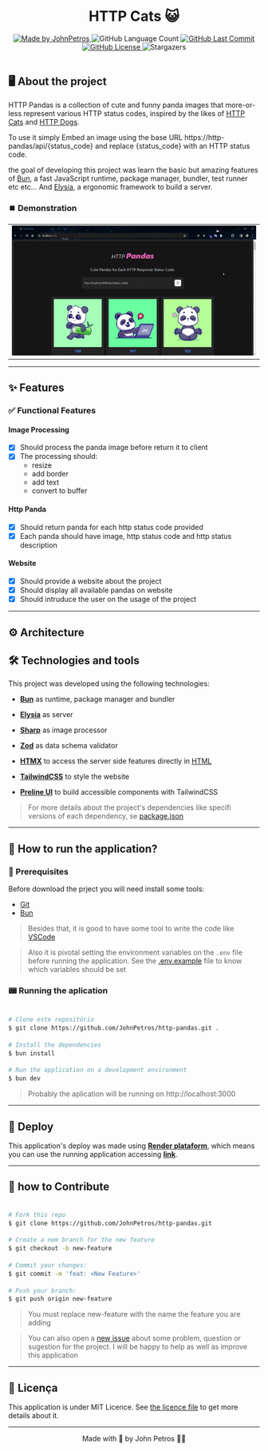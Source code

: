 <h1 align="center">
  HTTP Cats 😺 
</h1>

<div align="center">
   <a href="https://github.com/JohnPetros">
      <img alt="Made by JohnPetros" src="https://img.shields.io/badge/made%20by-JohnPetros-blueviolet">
   </a>
   <img alt="GitHub Language Count" src="https://img.shields.io/github/languages/count/JohnPetros/http-pandas">
   <a href="https://github.com/JohnPetros/http-pandas/commits/main">
      <img alt="GitHub Last Commit" src="https://img.shields.io/github/last-commit/JohnPetros/http-pandas">
   </a>
  </a>
   </a>
   <a href="https://github.com/JohnPetros/http-pandas/blob/main/LICENSE.md">
      <img alt="GitHub License" src="https://img.shields.io/github/license/JohnPetros/http-pandas">
   </a>
    <img alt="Stargazers" src="https://img.shields.io/github/stars/JohnPetros/http-pandas?style=social">
</div>
<br>

## 🖥️ About the project

HTTP Pandas is a collection of cute and funny panda images that more-or-less represent various HTTP status codes, inspired by the likes of [HTTP Cats](https://http.cat/) and [HTTP Dogs](https://httpstatusdogs.com/).

To use it simply Embed an image using the base URL https://http-pandas/api/{status_code} and replace {status_code} with an HTTP status code.

the goal of developing this project was learn the basic but amazing features of [Bun](https://bun.sh/), a fast JavaScript runtime, package manager, bundler, test runner etc etc... And [Elysia](https://elysiajs.com/), a ergonomic framework to build a server.

### ⏹️ Demonstration

<table align="center">
  <tr>
    <td align="center" width="1000">
    <img src=".github/app-preview.gif" alt="Preview of the application" />
    </td>
  </tr>
</table>

---

## ✨ Features

### ✅ Functional Features

#### Image Processing

- [x] Should process the panda image before return it to client
- [x] The processing should:
  - resize
  - add border
  - add text
  - convert to buffer
  
#### Http Panda

- [x] Should return panda for each http status code provided
- [x] Each panda should have image, http status code and http status description 

#### Website

- [x] Should provide a website about the project
- [x] Should display all available pandas on website
- [x] Should intruduce the user on the usage of the project

---

## ⚙️ Architecture

## 🛠️ Technologies and tools

This project was developed using the following technologies:

- **[Bun](https://bun.sh/)** as runtime, package manager and bundler

- **[Elysia](https://elysiajs.com/)** as server

- **[Sharp](https://sharp.pixelplumbing.com/)** as image processor

- **[Zod](https://zod.dev/)** as data schema validator

- **[HTMX](https://htmx.org/)** to access the server side features directly in [HTML](https://developer.mozilla.org/pt-BR/docs/Web/HTML)

- **[TailwindCSS](https://tailwindcss.com/)** to style the website

- **[Preline UI](https://preline.co/)** to build accessible components with TailwindCSS

> For more details about the project's dependencies like specifi versions of each dependency, se [package.json](https://github.com/JohnPetros/http-pandas/blob/main/package.json)

---

## 🚀 How to run the application?

### 🔧 Prerequisites

Before download the prject you will need install some tools:

- [Git](https://git-scm.com/)
- [Bun](https://nodejs.org/en)

> Besides that, it is good to have some tool to write the code like [VSCode](https://code.visualstudio.com/)

> Also it is pivotal setting the environment variables on the `.env` file before running the application. See the [.env.example](https://github.com/JohnPetros/http-pandas/blob/main/.env.example) file to know which variables should be set

### 📟 Running the aplication

```bash

# Clone este repositório
$ git clone https://github.com/JohnPetros/http-pandas.git .

# Install the dependencies
$ bun install

# Run the application on a development environment
$ bun dev

```
> Probably the aplication will be running on http://localhost:3000
---

## 🚚 Deploy

This application's deploy was made using **[Render plataform](https://dashboard.render.com/)**, which means you can use the running application accessing **[link](https://http-pandas.onrender.com/)**.

---

## 🤝 how to Contribute

```bash

# Fork this repo
$ git clone https://github.com/JohnPetros/http-pandas.git

# Create a nem branch for the new feature
$ git checkout -b new-feature

# Commit your changes:
$ git commit -m 'feat: <New Feature>'

# Push your branch:
$ git push origin new-feature

```
> You must replace new-feature with the name the feature you are adding

> You can also open a [new issue](https://github.com/JohnPetros/http-pandas/issues) about some problem, question or sugestion for the project. I will be happy to help as well as improve this application

---

## 📝 Licença

This application is under MIT Licence. See [the licence file](LICENSE) to get more details about it.

---

<p align="center">
  Made with 💜 by John Petros 👋🏻
</p>
